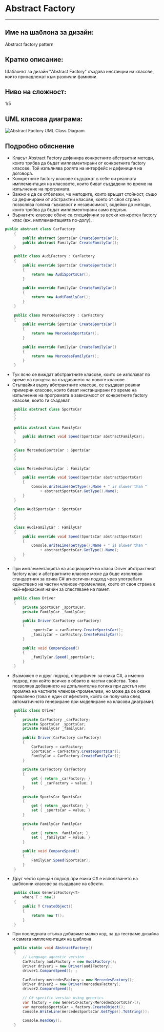 # Abstract Factory
___

## Име на шаблона за дизайн:
Abstract factory pattern

## Кратко описание:
Шаблонът за дизайн "Abstract Factory" създава инстанции на класове, които принадлежат към различни фамилии.

## Ниво на сложност:
1/5

## UML класова диаграма:
![Abstract Factory UML Class Diagram](http://download.codeplex.com/download?ProjectName=csharpdesignpatterns&DownloadId=236763 "Abstract Factory UML Class Diagram")

## Подробно обяснение
+ Класът Abstract Factory дефинира конкретните абстрактни методи, които трябва да бъдат имплементирани от конкретните factory класове. Той изпълнява ролята на интерфейс и дефиниция на договора.
+ Конкретните factory класове съдържат в себе си реалната имплементация на класовете, които биват създадени по време на изпълнение на програмата.
+ Важно е да се отбележи, че методите, които връщат стойност, също са дефинирани от абстрактни класове, което от своя страна позволява голяма гъвкавост и независимост, водейки до методи, които трябва да бъдат имплементирани само веднъж.
+ Върнатите класове обаче са специфични за всеки конкретен factory клас (вж. имплементацията по-долу).

```cs
public abstract class CarFactory
    {
        public abstract SportsCar CreateSportsCar();
        public abstract FamilyCar CreateFamilyCar();
    }
 
    public class AudiFactory : CarFactory
    {
        public override SportsCar CreateSportsCar()
        {
            return new AudiSportsCar();
        }
 
        public override FamilyCar CreateFamilyCar()
        {
            return new AudiFamilyCar();
        }
    }
 
    public class MercedesFactory : CarFactory
    {
        public override SportsCar CreateSportsCar()
        {
            return new MercedesSportsCar();
        }
 
        public override FamilyCar CreateFamilyCar()
        {
            return new MercedesFamilyCar();
        }
    }
```

+ Тук ясно се виждат абстрактните класове, които се използват по време на процеса на създаването на новите класове.
+ Стъпвайки върху абстрактните класове, се създават реални примерни класове, които биват инстанцирани по време на изпълнение на програмата в зависимост от конкретните factory класове, които ги създават.

```cs
    public abstract class SportsCar
    {
    }
 
    public abstract class FamilyCar
    {
        public abstract void Speed(SportsCar abstractFamilyCar);
    }
 
    class MercedesSportsCar : SportsCar
    {
    }
    
    class MercedesFamilyCar : FamilyCar
    {
        public override void Speed(SportsCar abstractSportsCar)
        {
            Console.WriteLine(GetType().Name + " is slower than "
                + abstractSportsCar.GetType().Name);
        }
    }
 
    class AudiSportsCar : SportsCar
    {
    }
 
    class AudiFamilyCar : FamilyCar
    {
        public override void Speed(SportsCar abstractSportsCar)
        {
            Console.WriteLine(GetType().Name + " is slower than "
                + abstractSportsCar.GetType().Name);
        }
    }
```

+ При имплементацията на асоциациите на класа Driver абстрактният factory клас и абстрактните класове може да бъде използван стандартния за езика C# агностичен подход чрез употребата единствено на частни членове-променливи, което от своя страна е най-ефикасния начин за спестяване на памет.

```cs
	public class Driver
    {
        private SportsCar _sportsCar;
        private FamilyCar _familyCar;
 
        public Driver(CarFactory carFactory)
        {
            _sportsCar = carFactory.CreateSportsCar();
            _familyCar = carFactory.CreateFamilyCar();
        }
 
        public void CompareSpeed()
        {
            _familyCar.Speed(_sportsCar);
        }
    }
```

+ Възможен е и друг подход, специфичен за езика C#, а именно подход, при който всичко е обвито в частни свойства. Това позволява добавянето на допълнителна логика при достъп или промяна на частните членове-променливи, но може да се окаже прекалено (това е един от ефектите, който се получава след автоматичното генериране при моделиране на класови диаграми).

```cs
	public class Driver
    {
        private CarFactory _carFactory;
        private SportsCar _sportsCar;
        private FamilyCar _familyCar;
 
        public Driver(CarFactory carFactory)
        {
            CarFactory = carFactory;
            SportsCar = CarFactory.CreateSportsCar();
            FamilyCar = CarFactory.CreateFamilyCar();
        }
 
        private CarFactory CarFactory
        {
            get { return _carFactory; }
            set { _carFactory = value; } 
        }
 
        private SportsCar SportsCar
        {
            get { return _sportsCar; }
            set { _sportsCar = value; } 
        }
 
        private FamilyCar FamilyCar
        {
            get { return _familyCar; }
            set { _familyCar = value; } 
        }
 
        public void CompareSpeed()
        {
            FamilyCar.Speed(SportsCar);
        }
    }
```

+ Друг често срещан подход при езика C# е използването на шаблонни класове за създаване на обекти.

```cs
	public class GenericFactory<T> 
        where T : new()
    {
        public T CreateObject()
        {
            return new T();
        }
    }
```

+ При последната стъпка добавяме малко код, за да тестваме дизайна и самата имплементация на шаблона.

```cs
	public static void AbstractFactory()
    {
        // Language agnostic version
        CarFactory audiFactory = new AudiFactory();
        Driver driver1 = new Driver(audiFactory);
        driver1.CompareSpeed(); ;
 
        CarFactory mercedesFactory = new MercedesFactory();
        Driver driver2 = new Driver(mercedesFactory);
        driver2.CompareSpeed();
 
        // C# specific version using generics
        var factory = new GenericFactory<MercedesSportsCar>();
        var mercedesSportsCar = factory.CreateObject();
        Console.WriteLine(mercedesSportsCar.GetType().ToString());
 
        Console.ReadKey();
    }
```